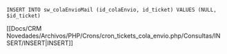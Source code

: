`INSERT INTO sw_colaEnvioMail (id_colaEnvio, id_ticket) VALUES (NULL, $id_ticket)`

[[Docs/CRM Novedades/Archivos/PHP/Crons/cron_tickets_cola_envio.php/Consultas/INSERT/INSERT|INSERT]]